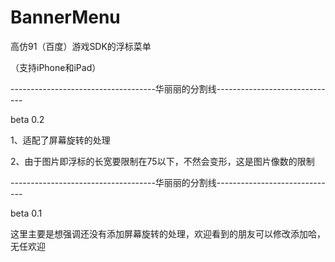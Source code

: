 BannerMenu
==========

高仿91（百度）游戏SDK的浮标菜单

（支持iPhone和iPad）

------------------------------------华丽丽的分割线------------------------------

beta 0.2

1、适配了屏幕旋转的处理

2、由于图片即浮标的长宽要限制在75以下，不然会变形，这是图片像数的限制

------------------------------------华丽丽的分割线------------------------------

beta 0.1

这里主要是想强调还没有添加屏幕旋转的处理，欢迎看到的朋友可以修改添加哈，无任欢迎
